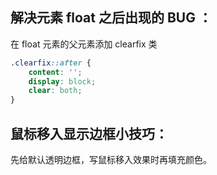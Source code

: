 ## 解决元素 float 之后出现的 BUG ：

在 float 元素的父元素添加 clearfix 类

```css
.clearfix::after {
    content: '';
    display: block;
    clear: both;
}
```


## 鼠标移入显示边框小技巧：

先给默认透明边框，写鼠标移入效果时再填充颜色。